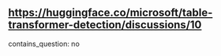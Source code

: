 ## https://huggingface.co/microsoft/table-transformer-detection/discussions/10

contains_question: no